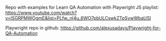 Repo with examples for Learn QA Automation with Playwright JS playlist:
https://www.youtube.com/watch?v=lSGRPMWOgmE&list=PLfw_nI4u_6WO7pbULCswkZTpSywWbaUSI

Playwright repo in github:
https://github.com/alexusadays/Playwright-for-QA-Automation